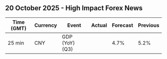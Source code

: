 ## 20 October 2025 - High Impact Forex News

| Time (GMT) | Currency | Event | Actual | Forecast | Previous |
|------|----------|-------|--------|----------|----------|
| 25 min | CNY | GDP (YoY) (Q3) |  | 4.7% | 5.2% |
